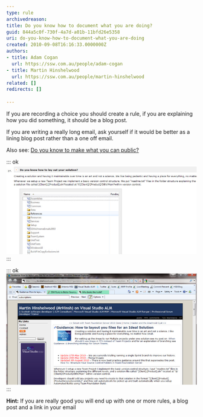 ```yaml
---
type: rule
archivedreason: 
title: Do you know how to document what you are doing?
guid: 844a5c0f-730f-4a7d-a01b-11bfd26e5358
uri: do-you-know-how-to-document-what-you-are-doing
created: 2010-09-08T16:16:33.0000000Z
authors:
- title: Adam Cogan
  url: https://ssw.com.au/people/adam-cogan
- title: Martin Hinshelwood
  url: https://ssw.com.au/people/martin-hinshelwood
related: []
redirects: []

---
```


If you are recording a choice you should create a rule, if you are explaining how you did something, it should be a blog post.

If you are writing a really long email, ask yourself if it would be better as a lining blog post rather than a one off email.

Also see: [Do you know to make what you can public?](/_layouts/15/FIXUPREDIRECT.ASPX?WebId=3dfc0e07-e23a-4cbb-aac2-e778b71166a2&TermSetId=07da3ddf-0924-4cd2-a6d4-a4809ae20160&TermId=257bcb90-884d-49bd-8e15-e639c70f7de1)

<!--endintro-->


::: ok  
![Figure: This rule describes the choice that was made](RulesBloggingDocumentGood2.jpg)  
:::


::: ok  
![Figure: This blog post documents the task or thought process](RulesBloggingDocumentGood.jpg)  
:::
 
**Hint:** If you are really good you will end up with one or more rules, a blog post and a link in your email
